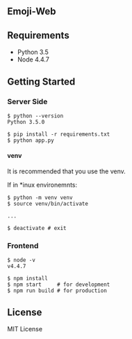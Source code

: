 Emoji-Web
---------

## Requirements

  - Python 3.5
  - Node 4.4.7

## Getting Started
### Server Side

```
$ python --version
Python 3.5.0

$ pip install -r requirements.txt
$ python app.py
```

#### venv

It is recommended that you use the venv.

If in *inux environemnts:

```
$ python -m venv venv
$ source venv/bin/activate

...

$ deactivate # exit
```

### Frontend

```
$ node -v
v4.4.7

$ npm install
$ npm start     # for development
$ npm run build # for production
```

## License
MIT License
